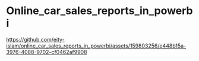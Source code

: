 # Online_car_sales_reports_in_powerbi


https://github.com/eity-islam/online_car_sales_reports_in_powerbi/assets/159803256/e448b15a-3976-4088-9702-cf0462af9908


